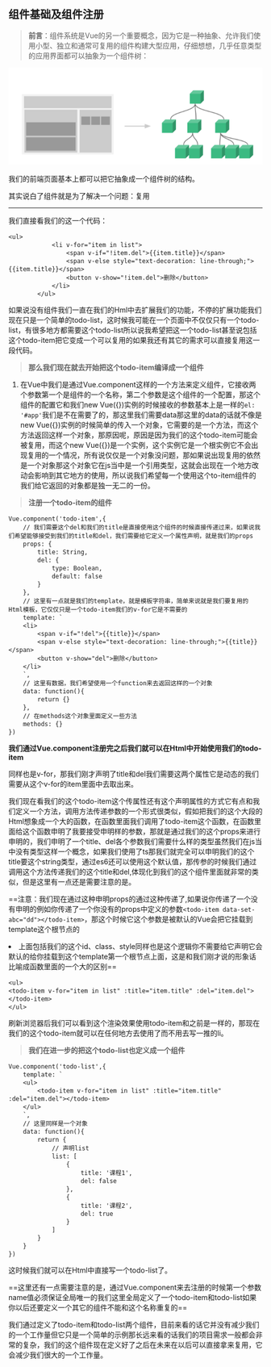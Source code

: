 ## 组件基础及组件注册

> **前言**：组件系统是Vue的另一个重要概念，因为它是一种抽象、允许我们使用小型、独立和通常可复用的组件构建大型应用，仔细想想，几乎任意类型的应用界面都可以抽象为一个组件树：

![image](https://raw.githubusercontent.com/zhangh-design/vue-examples/master/02%20%E7%BB%84%E4%BB%B6%E5%9F%BA%E7%A1%80%E5%8F%8A%E7%BB%84%E4%BB%B6%E6%B3%A8%E5%86%8C/1.png)

我们的前端页面基本上都可以把它抽象成一个组件树的结构。

其实说白了组件就是为了解决一个问题：复用

---

我们直接看我们的这一个代码：
```
<ul>
			<li v-for="item in list">
				<span v-if="!item.del">{{item.title}}</span>
				<span v-else style="text-decoration: line-through;">{{item.title}}</span>
				<button v-show="!item.del">删除</button>
			</li>
		</ul>
```
如果说没有组件我们一直在我们的Hml中去扩展我们的功能，不停的扩展功能我们现在只是一个简单的todo-list，这时候我可能在一个页面中不仅仅只有一个todo-list，有很多地方都需要这个todo-list所以说我希望把这一个todo-list甚至说包括这个todo-item把它变成一个可以复用的如果我还有其它的需求可以直接复用这一段代码。

> **那么我们现在就去开始把这个todo-item编译成一个组件**

1. 在Vue中我们是通过Vue.component这样的一个方法来定义组件，它接收两个参数第一个是组件的一个名称，第二个参数是这个组件的一个配置，那这个组件的配置它和我们new Vue({})实例的时候接收的参数基本上是一样的`el: '#app'`我们是不在需要了的，那这里我们需要data那这里的data的话就不像是new Vue({})实例的时候简单的传入一个对象，它需要的是一个方法，而这个方法返回这样一个对象，那原因呢，原因是因为我们的这个todo-item可能会被复用，而这个new Vue({})是一个实例，这个实例它是一个根实例它不会出现复用的一个情况，所有说仅仅是一个对象没问题，那如果说出现复用的依然是一个对象那这个对象它在js当中是一个引用类型，这就会出现在一个地方改动会影响到其它地方的使用，所以说我们希望每一个使用这个to-item组件的我们给它返回的对象都是独一无二的一份。

> **注册一个todo-item的组件**

```
Vue.component('todo-item',{
    // 我们需要这个del和我们的title是直接使用这个组件的时候直接传递过来，如果说我们希望能够接受到我们的title和del，我们需要给它定义一个属性声明，就是我们的props
	props: {
		title: String,
		del: {
			type: Boolean,
			default: false
		}
	},
	// 这里有一点就是我们的template，就是模板字符串，简单来说就是我们要复用的Html模板，它仅仅只是一个todo-item我们的v-for它是不需要的
	template: `
	<li>
		<span v-if="!del">{{title}}</span>
		<span v-else style="text-decoration: line-through;">{{title}}</span>
		<button v-show="del">删除</button>
	</li>
	`,
	// 这里有数据，我们希望使用一个function来去返回这样的一个对象
	data: function(){
		return {}
	},
	// 在methods这个对象里面定义一些方法
	methods: {}
})
```
**我们通过Vue.component注册完之后我们就可以在Html中开始使用我们的todo-item**

同样也是v-for，那我们刚才声明了title和del我们需要这两个属性它是动态的我们需要从这个v-for的item里面中去取出来。

我们现在看我们的这个todo-item这个传属性还有这个声明属性的方式它有点和我们定义一个方法，调用方法传递参数的一个形式很类似，假如把我们的这个大段的Html想象成一个大的函数，在函数里面我们调用了todo-item这个函数，在函数里面给这个函数申明了我要接受申明样的参数，那就是通过我们的这个props来进行申明的，我们申明了一个title、del各个参数我们需要什么样的类型虽然我们在js当中没有类型这样一个概念，如果我们使用了ts那我们就完全可以申明我们的这个title要这个string类型，通过es6还可以使用这个默认值，那传参的时候我们通过调用这个方法传递我们的这个title和del,体现化到我们的这个组件里面就非常的类似，但是这里有一点还是需要注意的是。

==注意：我们现在通过这种申明props的通过这种传递了,如果说你传递了一个没有申明的例如你传递了一个你没有的props中定义的参数`<todo-item data-set-abc="dd"></todo-item>`，那这个时候它这个参数是被默认的Vue会把它挂载到template这个根节点的<li>上面包括我们的这个id、class、style同样也是这个逻辑你不需要给它声明它会默认的给你挂载到这个template第一个根节点上面，这是和我们刚才说的形象话比喻成函数里面的一个大的区别==
```
<ul>
<todo-item v-for="item in list" :title="item.title" :del="item.del"></todo-item>
</ul>
```

刷新浏览器后我们可以看到这个渲染效果使用todo-item和之前是一样的，那现在我们的这个todo-item就可以在任何地方去使用了而不用去写一推的li。

> **我们在进一步的把这个todo-list也定义成一个组件**


```
Vue.component('todo-list',{
	template: `
	<ul>
		<todo-item v-for="item in list" :title="item.title" :del="item.del"></todo-item>
	</ul>
	`,
	// 这里同样是一个对象
	data: function(){
		return {
		    // 声明list
			list: [
				{
					title: '课程1',
					del: false
				},
				{
					title: '课程2',
					del: true
				}
			]
		}
	}
})
```
这时候我们就可以在Html中直接写一个todo-list了。


==这里还有一点需要注意的是，通过Vue.component来去注册的时候第一个参数name值必须保证全局唯一的我们这里全局定义了一个todo-item和todo-list如果你以后还要定义一个其它的组件不能和这个名称重复的==

我们通过定义了todo-item和todo-list两个组件，目前来看的话它并没有减少我们的一个工作量但它只是一个简单的示例那长远来看的话我们的项目需求一般都会非常的复杂，我们的这个组件现在定义好了之后在未来在以后可以直接拿来复用，它会减少我们很大的一个工作量。